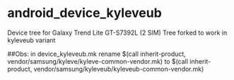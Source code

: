 android_device_kyleveub
======================

Device tree for Galaxy Trend Lite GT-S7392L (2 SIM)
Tree forked to work in kyleveub variant

##Obs:
in device_kyleveub.mk rename $(call inherit-product, vendor/samsung/kyleve/kyleve-common-vendor.mk) to $(call inherit-product, vendor/samsung/kyleveub/kyleveub-common-vendor.mk)
